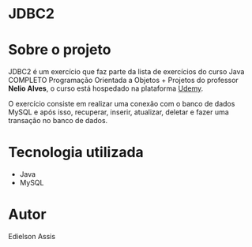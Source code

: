 # JDBC2 

# Sobre o projeto
JDBC2 é um exercício que faz parte da lista de exercícios do curso Java COMPLETO Programação Orientada a Objetos + Projetos do professor **Nelio Alves**, o curso está hospedado na plataforma [Udemy](https://www.udemy.com/course/java-curso-completo/ "Site da Udemy").

O exercício consiste em realizar uma conexão com o banco de dados MySQL e após isso, recuperar, inserir, atualizar, deletar e fazer uma transação no banco de dados.

# Tecnologia utilizada
- Java
- MySQL

# Autor
Edielson Assis
